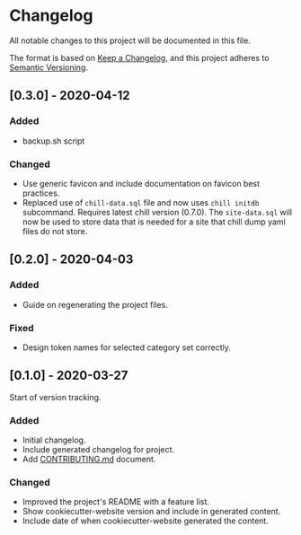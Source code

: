 # Changelog

All notable changes to this project will be documented in this file.

The format is based on [Keep a Changelog](https://keepachangelog.com/en/1.0.0/),
and this project adheres to [Semantic Versioning](https://semver.org/spec/v2.0.0.html).

<!--
Not every commit is added to this list, but many items listed are taken from the
git commit messages (`git shortlog 0.1.0..origin/develop`).

Types of changes

- **Added** for new features.
- **Changed** for changes in existing functionality.
- **Deprecated** for soon-to-be removed features.
- **Removed** for now removed features.
- **Fixed** for any bug fixes.
- **Security** in case of vulnerabilities.
-->

<!--
## [Unreleased] - ...
-->

## [0.3.0] - 2020-04-12

### Added
- backup.sh script

### Changed
- Use generic favicon and include documentation on favicon best practices.
- Replaced use of `chill-data.sql` file and now uses `chill initdb` subcommand.
    Requires latest chill version (0.7.0). The `site-data.sql` will now be
    used to store data that is needed for a site that chill dump yaml files do
    not store.

## [0.2.0] - 2020-04-03

### Added
- Guide on regenerating the project files.

### Fixed
- Design token names for selected category set correctly.

## [0.1.0] - 2020-03-27

Start of version tracking.

### Added

- Initial changelog.
- Include generated changelog for project.
- Add [CONTRIBUTING.md](CONTRIBUTING.md) document.

### Changed

- Improved the project's README with a feature list.
- Show cookiecutter-website version and include in generated content.
- Include date of when cookiecutter-website generated the content.
